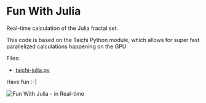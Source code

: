 # Fun With Julia
Real-time calculation of the Julia fractal set.

This code is based on the Taichi Python module, which allows for super fast parallelized calculations happening on the GPU

Files:

- [taichi-julia.py](./taichi-julia.py)

Have fun :-)

![Fun With Julia - in Real-time](./taichi-julia.gif)
